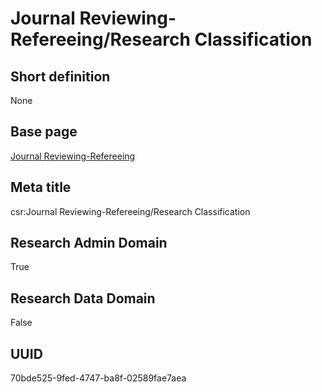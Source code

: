 # Journal Reviewing-Refereeing/Research Classification
## Short definition
None
## Base page
[Journal Reviewing-Refereeing](https://github.com/EuroCRIS/CASRAI-Dictionairies/blob/main/Objects/Journal%20Reviewing-Refereeing.md)
## Meta title
csr:Journal Reviewing-Refereeing/Research Classification
## Research Admin Domain
True
## Research Data Domain
False
## UUID
70bde525-9fed-4747-ba8f-02589fae7aea
